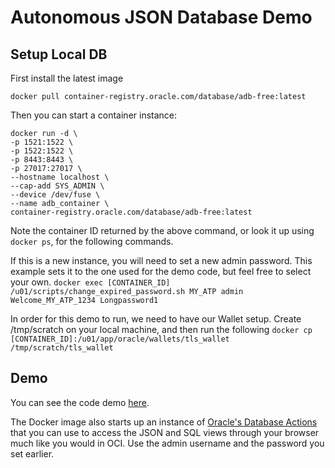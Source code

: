 # Autonomous JSON Database Demo

## Setup Local DB

First install the latest image

```shell
docker pull container-registry.oracle.com/database/adb-free:latest
```

Then you can start a container instance:

```shell
docker run -d \
-p 1521:1522 \
-p 1522:1522 \
-p 8443:8443 \
-p 27017:27017 \
--hostname localhost \
--cap-add SYS_ADMIN \
--device /dev/fuse \
--name adb_container \
container-registry.oracle.com/database/adb-free:latest
```

Note the container ID returned by the above command, or look it up using `docker ps`, for the following commands.

If this is a new instance, you will need to set a new admin password. This example sets it to the one used for the
demo code, but feel free to select your own.
`docker exec [CONTAINER_ID] /u01/scripts/change_expired_password.sh
MY_ATP admin Welcome_MY_ATP_1234 Longpassword1`

In order for this demo to run, we need to have our Wallet setup. Create /tmp/scratch on your local machine, and then run
the following
`docker cp [CONTAINER_ID]:/u01/app/oracle/wallets/tls_wallet /tmp/scratch/tls_wallet`

## Demo

You can see the code demo [here](src/main/kotlin/com/projectronin/interop/soda/SodaDemo.kt).

The Docker image also starts up an instance
of [Oracle's Database Actions](https://localhost:8443/ords/my_atp/admin/_sdw/) that you can use to access the JSON and
SQL views through your browser much like you would in OCI. Use the admin username and the password you set earlier.
